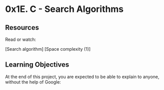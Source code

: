 # 0x1E. C - Search Algorithms
## Resources
Read or watch:

[Search algorithm]
[Space complexity (1)]
## Learning Objectives
At the end of this project, you are expected to be able to explain to anyone, without the help of Google:
